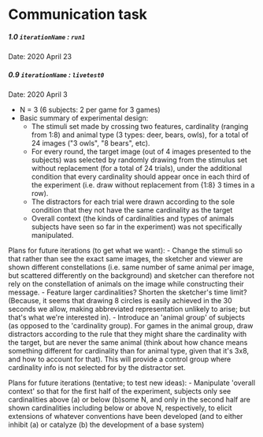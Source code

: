 # Communication task

##### 1.0 `iterationName` : `run1`
Date: 2020 April 23

##### 0.9 `iterationName` : `livetest0`
Date: 2020 April 3
- N = 3 (6 subjects: 2 per game for 3 games)
- Basic summary of experimental design:
    - The stimuli set made by crossing two features, cardinality (ranging from 1:8) and animal type (3 types: deer, bears, owls), for a total of 24 images ("3 owls", "8 bears", etc).
    - For every round, the target image (out of 4 images presented to the subjects) was selected by randomly drawing from the stimulus set without replacement (for a total of 24 trials), under the additional condition that every cardinality should appear once in each third of the experiment (i.e. draw without replacement from {1:8} 3 times in a row).
    - The distractors for each trial were drawn according to the sole condition that they not have the same cardinality as the target
    - Overall context (the kinds of cardinalities and types of animals subjects have seen so far in the experiment) was not specifically manipulated.

Plans for future iterations (to get what we want):
    - Change the stimuli so that rather than see the exact same images, the sketcher and viewer are shown different constellations (i.e. same number of same animal per image, but scattered differently on the background) and sketcher can therefore not rely on the constellation of animals on the image while constructing their message.
    - Feature larger cardinalities? Shorten the sketcher's time limit? (Because, it seems that drawing 8 circles is easily achieved in the 30 seconds we allow, making abbreviated representation unlikely to arise; but that's what we're interested in).
    - Introduce an 'animal group' of subjects (as opposed to the 'cardinality group). For games in the animal group, draw distractors according to the rule that they might share the cardinality with the target, but are never the same animal (think about how chance means something different for cardinality than for animal type, given that it's 3x8, and how to account for that). This will provide a control group where cardinality info is not selected for by the distractor set.

Plans for future iterations (tentative; to test new ideas):
    - Manipulate 'overall context' so that for the first half of the experiment, subjects only see cardinalities above (a) or below (b)some N, and only in the second half are shown cardinalities including below or above N, respectively, to elicit extensions of whatever conventions have been developed (and to either inhibit (a) or catalyze (b) the development of a base system)
